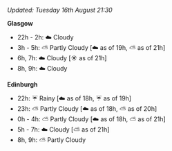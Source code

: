 *Updated: Tuesday 16th August 21:30*

**Glasgow**

* 22h - 2h: :cloud: Cloudy
* 3h - 5h: :partly_sunny: Partly Cloudy [:cloud: as of 19h, :partly_sunny: as of 21h]
* 6h, 7h: :cloud: Cloudy [:sunny: as of 21h]
* 8h, 9h: :cloud: Cloudy

**Edinburgh**

* 22h: :umbrella: Rainy [:cloud: as of 18h, :umbrella: as of 19h]
* 23h: :partly_sunny: Partly Cloudy [:cloud: as of 18h, :partly_sunny: as of 20h]
* 0h - 4h: :partly_sunny: Partly Cloudy [:cloud: as of 18h, :partly_sunny: as of 21h]
* 5h - 7h: :cloud: Cloudy [:partly_sunny: as of 21h]
* 8h, 9h: :partly_sunny: Partly Cloudy
